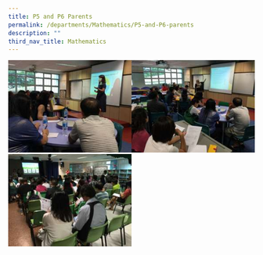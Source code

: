 ```yaml
---
title: P5 and P6 Parents
permalink: /departments/Mathematics/P5-and-P6-parents
description: ""
third_nav_title: Mathematics
---
```


<img src="/images/P5%20Sharing%201.jpg" 
     style="width:50%;float:left"><img src="/images/P5%20Sharing%202.jpg" 
     style="width:50%"><img src="/images/P6%20Sharing.jpg" 
     style="width:50%">